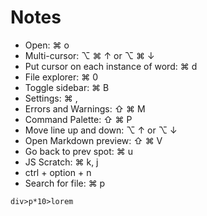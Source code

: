 # Notes

- Open: ⌘ o
- Multi-cursor: ⌥ ⌘ ↑ or ⌥ ⌘ ↓
- Put cursor on each instance of word: ⌘ d
- File explorer: ⌘ 0
- Toggle sidebar: ⌘ B
- Settings: ⌘ ,
- Errors and Warnings: ⇧ ⌘ M
- Command Palette: ⇧ ⌘ P
- Move line up and down: ⌥ ↑ or ⌥ ↓
- Open Markdown preview: ⇧ ⌘ V
- Go back to prev spot: ⌘ u
- JS Scratch: ⌘ k, j
- ctrl + option + n
- Search for file: ⌘ p

`div>p*10>lorem`
